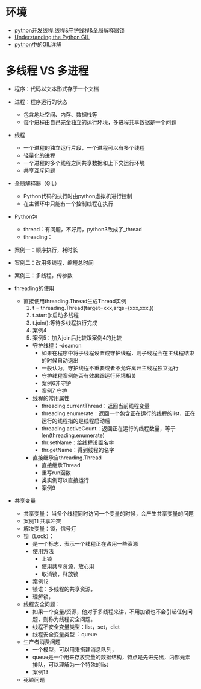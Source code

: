 # 环境
- [python开发线程:线程&守护线程&全局解释器锁](http://www.cnblogs.com/jokerbj/p/7460260.html)
- [Understanding the Python GIL](http://www.dabeaz.com/python/UnderstandingGIL.pdf)
- [python中的GIL详解](https://www.cnblogs.com/SuKiWX/p/8804974.html)

# 多线程 VS 多进程
- 程序：代码以文本形式存于一个文档
- 进程：程序运行的状态
     - 包含地址空间、内存、数据栈等
     - 每个进程由自己完全独立的运行环境，多进程共享数据是一个问题
- 线程
    - 一个进程的独立运行片段，一个进程可以有多个线程
    - 轻量化的进程
    - 一个进程的多个线程之间共享数据和上下文运行环境
    - 共享互斥问题
- 全局解释器（GIL）
    - Python代码的执行时由python虚拟机进行控制
    - 在主循环中只能有一个控制线程在执行
- Python包
    - thread：有问题，不好用，python3改成了_thread
    - threading：
- 案例一：顺序执行，耗时长 
- 案例二：改用多线程，缩短总时间
- 案例三：多线程，传参数

- threading的使用
    - 直接使用threading.Thread生成Thread实例
        1. t = threading.Thread(target=xxx,args=(xxx,xxx,)) 
        2. t.start():启动多线程
        3. t.join():等待多线程执行完成
        4. 案例4
        5. 案例5：加入join后比较跟案例4的比较
        - 守护线程：-deamon
            - 如果在程序中将子线程设置成守护线程，则子线程会在主线程结束的时候自动退出
            - 一般认为，守护线程不重要或者不允许离开主线程独立运行
            - 守护线程案例能否有效果跟运行环境相关
            - 案例6非守护
            - 案例7 守护
        - 线程的常用属性
            - threading.currentThread：返回当前线程变量
            - threading.enumerate：返回一个包含正在运行的线程的list，正在运行的线程指的是线程启动后
            - threading.activeCount：返回正在运行的线程数量，等于len(threading.enumerate)
            - thr.setName：给线程设置名字
            - thr.getName：得到线程的名字
        - 直接继承自threading.Thread
            - 直接继承Thread
            - 重写run函数
            - 类实例可以直接运行
            - 案例9  
- 共享变量
    - 共享变量： 当多个线程同时访问一个变量的时候，会产生共享变量的问题
    - 案例11  共享冲突
    - 解决变量：锁，信号灯
    - 锁（Lock）：
        - 是一个标志，表示一个线程正在占用一些资源
        - 使用方法
            - 上锁
            - 使用共享资源，放心用
            - 取消锁，释放锁
        - 案例12
        - 锁谁：多线程的共享资源，  
        - 理解锁，
    - 线程安全问题：
        - 如果一个变量/资源，他对于多线程来讲，不用加锁也不会引起任何问题，则称为线程安全问题。
        - 线程不安全变量类型：list，set，dict 
        - 线程安全变量类型 ：queue    
    - 生产者消费问题
        - 一个模型，可以用来搭建消息队列，
        - queue是一个用来存放变量的数据结构，特点是先进先出，内部元素排队，可以理解为一个特殊的list
        - 案例13 
    - 死锁问题
                
               
     


